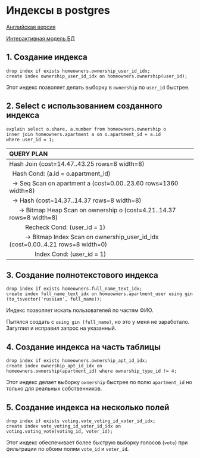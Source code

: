 # Индексы в postgres

[Английская версия](.)

[Интерактивная модель БД](https://drawsql.app/community-services/diagrams/community-of-building-owners/)

## 1. Создание индекса
```postgresql
drop index if exists homeowners.ownership_user_id_idx;
create index ownership_user_id_idx on homeowners.ownership(user_id);
```
Этот индекс позволяет делать выборку в `ownership` по `user_id` быстрее.

## 2. Select с использованием созданного индекса
```postgresql
explain select o.share, a.number from homeowners.ownership o
inner join homeowners.apartment a on o.apartment_id = a.id
where user_id = 1;
```
| QUERY PLAN                                                                                                                                           |
|:-----------------------------------------------------------------------------------------------------------------------------------------------------|
| Hash Join  \(cost=14.47..43.25 rows=8 width=8\)                                                                                                      |
| &nbsp;&nbsp;Hash Cond: \(a.id = o.apartment\_id\)                                                                                                    |
| &nbsp;&nbsp;-&gt;  Seq Scan on apartment a  \(cost=0.00..23.60 rows=1360 width=8\)                                                                   |
| &nbsp;&nbsp;-&gt;  Hash  \(cost=14.37..14.37 rows=8 width=8\)                                                                                        |
| &nbsp;&nbsp;&nbsp;&nbsp;&nbsp;&nbsp;-&gt;  Bitmap Heap Scan on ownership o  \(cost=4.21..14.37 rows=8 width=8\)                                      |
| &nbsp;&nbsp;&nbsp;&nbsp;&nbsp;&nbsp;&nbsp;&nbsp;&nbsp;&nbsp;Recheck Cond: \(user\_id = 1\)                                                           |
| &nbsp;&nbsp;&nbsp;&nbsp;&nbsp;&nbsp;&nbsp;&nbsp;&nbsp;&nbsp;-&gt;  Bitmap Index Scan on ownership\_user\_id\_idx  \(cost=0.00..4.21 rows=8 width=0\) |
| &nbsp;&nbsp;&nbsp;&nbsp;&nbsp;&nbsp;&nbsp;&nbsp;&nbsp;&nbsp;&nbsp;&nbsp;&nbsp;&nbsp;&nbsp;&nbsp;Index Cond: \(user\_id = 1\)                         |


## 3. Создание полнотекстового индекса
```postgresql
drop index if exists homeowners.full_name_text_idx;
create index full_name_text_idx on homeowners.apartment_user using gin (to_tsvector('russian', full_name));
```
Индекс позволяет искать пользователей по частям ФИО.

Пытялся создать с `using gin (full_name)`, но это у меня не заработало. Загуглил и исправил запрос на указанный.

## 4. Создание индекса на часть таблицы
```postgresql
drop index if exists homeowners.ownership_apt_id_idx;
create index ownership_apt_id_idx on homeowners.ownership(apartment_id) where ownership_type_id != 4;
```
Этот индекс делает выборку `ownership` быстрее по полю `apartment_id` но только для реальных собственников.

## 5. Создание индекса на несколько полей
```postgresql
drop index if exists voting.vote_voting_id_voter_id_idx;
create index vote_voting_id_voter_id_idx on voting.voting_vote(voting_id, voter_id);
```
Этот индекс обеспечивает более быструю выборку голосов (`vote`) при фильтрации по обоим полям `vote_id` и `voter_id`.

